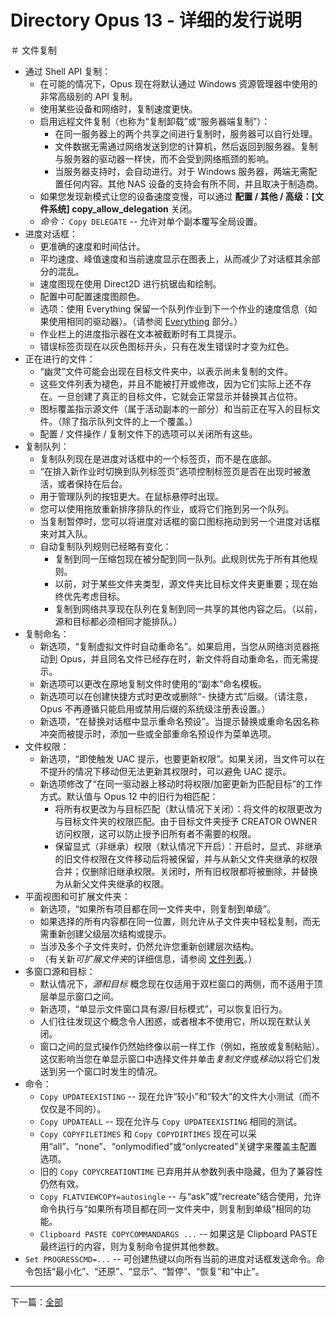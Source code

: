 # Directory Opus 13 - 详细的发行说明

＃ 文件复制

- 通过 Shell API 复制：
  - 在可能的情况下，Opus 现在将默认通过 Windows 资源管理器中使用的非常高级别的 API 复制。
  - 使用某些设备和网络时，复制速度更快。
  - 启用远程文件复制（也称为“复制卸载”或“服务器端复制”）：
    - 在同一服务器上的两个共享之间进行复制时，服务器可以自行处理。
    - 文件数据无需通过网络发送到您的计算机，然后返回到服务器。复制与服务器的驱动器一样快，而不会受到网络瓶颈的影响。
    - 当服务器支持时，会自动进行。对于 Windows 服务器，两端无需配置任何内容。其他 NAS 设备的支持会有所不同，并且取决于制造商。
  - 如果您发现新模式让您的设备速度变慢，可以通过 **配置 / 其他 / 高级：\[文件系统\] copy_allow_delegation** 关闭。
  - *命令：* `Copy DELEGATE` -- 允许对单个副本覆写全局设置。
- 进度对话框：
  - 更准确的速度和时间估计。
  - 平均速度、峰值速度和当前速度显示在图表上，从而减少了对话框其余部分的混乱。
  - 速度图现在使用 Direct2D 进行抗锯齿和绘制。
  - 配置中可配置速度图颜色。
  - 选项：使用 Everything 保留一个队列作业到下一个作业的速度信息（如果使用相同的驱动器）。（请参阅 [Everything](everything.zh.md) 部分。）
  - 作业栏上的进度指示器在文本被截断时有工具提示。
  - 错误标签页现在以灰色图标开头，只有在发生错误时才变为红色。
- 正在进行的文件：
  - “幽灵”文件可能会出现在目标文件夹中，以表示尚未复制的文件。
  - 这些文件列表为褪色，并且不能被打开或修改，因为它们实际上还不存在。一旦创建了真正的目标文件，它就会正常显示并替换其占位符。
  - 图标覆盖指示源文件（属于活动副本的一部分）和当前正在写入的目标文件。（除了指示队列文件的上一个覆盖。）
  - 配置 / 文件操作 / 复制文件下的选项可以关闭所有这些。
- 复制队列：
  - 复制队列现在是进度对话框中的一个标签页，而不是在底部。
  - “在排入新作业时切换到队列标签页”选项控制标签页是否在出现时被激活，或者保持在后台。
  - 用于管理队列的按钮更大。在鼠标悬停时出现。
  - 您可以使用拖放重新排序排队的作业，或将它们拖到另一个队列。
  - 当复制暂停时，您可以将进度对话框的窗口图标拖动到另一个进度对话框来对其入队。
  - 自动复制队列规则已经略有变化：
    - 复制到同一压缩包现在被分配到同一队列。此规则优先于所有其他规则。
    - 以前，对于某些文件夹类型，源文件夹比目标文件夹更重要；现在始终优先考虑目标。
    - 复制到网络共享现在队列在复制到同一共享的其他内容之后。（以前，源和目标都必须相同才能排队。）
- 复制命名：
  - 新选项，“复制虚拟文件时自动重命名”。如果启用，当您从网络浏览器拖动到 Opus，并且同名文件已经存在时，新文件将自动重命名，而无需提示。
  - 新选项可以更改在原地复制文件时使用的“副本”命名模板。
  - 新选项可以在创建快捷方式时更改或删除“- 快捷方式”后缀。（请注意，Opus 不再遵循只能启用或禁用后缀的系统级注册表设置。）
  - 新选项，“在替换对话框中显示重命名预设”。当提示替换或重命名因名称冲突而被提示时，添加一些或全部重命名预设作为菜单选项。
- 文件权限：
  - 新选项，“即使触发 UAC 提示，也要更新权限”。如果关闭，当文件可以在不提升的情况下移动但无法更新其权限时，可以避免 UAC 提示。
  - 新选项修改了“在同一驱动器上移动时将权限/加密更新为匹配目标”的工作方式。默认值与 Opus 12 中的旧行为相匹配：
    - 将所有权更改为与目标匹配（默认情况下关闭）：将文件的权限更改为与目标文件夹的权限匹配。由于目标文件夹授予 CREATOR OWNER 访问权限，这可以防止授予旧所有者不需要的权限。
    - 保留显式（非继承）权限（默认情况下开启）：开启时，显式、非继承的旧文件权限在文件移动后将被保留，并与从新父文件夹继承的权限合并；仅删除旧继承权限。关闭时，所有旧权限都将被删除，并替换为从新父文件夹继承的权限。
- 平面视图和可扩展文件夹：
  - 新选项，“如果所有项目都在同一文件夹中，则复制到单级”。
  - 如果选择的所有内容都在同一位置，则允许从子文件夹中轻松复制，而无需重新创建父级层次结构或提示。
  - 当涉及多个子文件夹时，仍然允许您重新创建层次结构。
  - （有关新*可扩展文件夹*的详细信息，请参阅 [文件列表](file_display.zh.md)。）
- 多窗口源和目标：
  - 默认情况下，*源和目标* 概念现在仅适用于双栏窗口的两侧，而不适用于顶层单显示窗口之间。
  - 新选项，“单显示文件窗口具有源/目标模式”，可以恢复旧行为。
  - 人们往往发现这个概念令人困惑，或者根本不使用它，所以现在默认关闭。
  - 窗口之间的显式操作仍然始终像以前一样工作（例如，拖放或复制粘贴）。这仅影响当您在单显示窗口中选择文件并单击*复制文件*或*移动*以将它们发送到另一个窗口时发生的情况。
- 命令：
  - `Copy UPDATEEXISTING` -- 现在允许“较小”和“较大”的文件大小测试（而不仅仅是不同的）。
  - `Copy UPDATEALL` -- 现在允许与 `Copy UPDATEEXISTING` 相同的测试。
  - `Copy COPYFILETIMES` 和 `Copy COPYDIRTIMES` 现在可以采用“all”、“none”、“onlymodified”或“onlycreated”关键字来覆盖主配置选项。
  - 旧的 `Copy COPYCREATIONTIME` 已弃用并从参数列表中隐藏，但为了兼容性仍然有效。
  - `Copy FLATVIEWCOPY=autosingle` -- 与“ask”或“recreate”结合使用，允许命令执行与“如果所有项目都在同一文件夹中，则复制到单级”相同的功能。
  - `Clipboard PASTE COPYCOMMANDARGS ...` -- 如果这是 Clipboard PASTE 最终运行的内容，则为复制命令提供其他参数。
- `Set PROGRESSCMD=...` -- 可创建热键以向所有当前的进度对话框发送命令。命令包括“最小化”、“还原”、“显示”、“暂停”、“恢复”和“中止”。

------------------------------------------------------------------------

下一篇：[全部](/Manual/release_history/opus13_detailed/everything.zh.md)